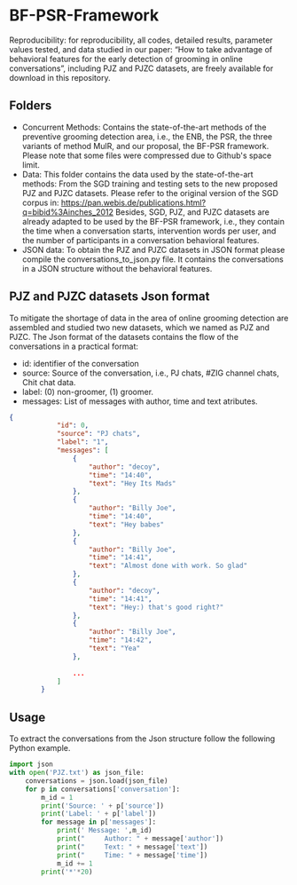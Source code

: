 # BF-PSR-Framework

Reproducibility: for reproducibility, all codes, detailed results, parameter values tested, and data studied in our paper: “How to take advantage of behavioral features for the early detection of grooming in online conversations”, including PJZ and PJZC datasets, are freely available for download in this repository.

## Folders
- Concurrent Methods: Contains the state-of-the-art methods of the preventive grooming detection area, i.e., the ENB, the PSR, the three variants of method MulR, and our proposal, the BF-PSR framework. Please note that some files were compressed due to Github's space limit.
- Data: This folder contains the data used by the state-of-the-art methods: From the SGD training and testing sets to the new proposed PJZ and PJZC datasets. Please refer to the original version of the SGD corpus in: https://pan.webis.de/publications.html?q=bibid%3Ainches_2012 
  Besides, SGD, PJZ, and PJZC datasets are already adapted to be used by the BF-PSR  framework, i.e., they contain the time when a conversation starts, intervention words per user, and the number of participants in a conversation behavioral features.  	
- JSON data: To obtain the PJZ and PJZC datasets in JSON format please compile the conversations_to_json.py file. It contains the conversations in a JSON structure without the behavioral features.

## PJZ and PJZC datasets Json format
To mitigate the shortage of data in the area of online grooming detection are assembled and studied two new datasets, which we named as PJZ and PJZC. 
The Json format of the datasets contains the flow of the conversations in a practical format:
- id: identifier of the conversation
- source: Source of the conversation, i.e., PJ chats, #ZIG channel chats, Chit chat data.
- label: (0) non-groomer, (1) groomer.
- messages: List of messages with author, time and text atributes.

```json
{
            "id": 0,
            "source": "PJ chats",
            "label": "1",
            "messages": [
                {
                    "author": "decoy",
                    "time": "14:40",
                    "text": "Hey Its Mads"
                },
                {
                    "author": "Billy Joe",
                    "time": "14:40",
                    "text": "Hey babes"
                },
                {
                    "author": "Billy Joe",
                    "time": "14:41",
                    "text": "Almost done with work. So glad"
                },
                {
                    "author": "decoy",
                    "time": "14:41",
                    "text": "Hey:) that's good right?"
                },
                {
                    "author": "Billy Joe",
                    "time": "14:42",
                    "text": "Yea"
                },
                
                ...
            ]
        }
```

## Usage

To extract the conversations from the Json structure follow the following Python example.

```python
import json
with open('PJZ.txt') as json_file:
    conversations = json.load(json_file)
    for p in conversations['conversation']:
        m_id = 1
        print('Source: ' + p['source'])
        print('Label: ' + p['label'])
        for message in p['messages']:
            print(' Message: ',m_id)
            print("     Author: " + message['author'])
            print("     Text: " + message['text'])
            print("     Time: " + message['time'])
            m_id += 1
        print('*'*20)
